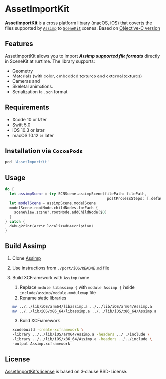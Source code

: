 # AssetImportKit

**AssetImportKit** is a cross platform library (macOS, iOS) that coverts the files supported by [`Assimp`](https://github.com/assimp/assimp) to [`SceneKit`](https://developer.apple.com/reference/scenekit) scenes.
Based on [Objective-C version](https://github.com/dmsurti/AssimpKit/tree/master)

## Features

AssetImportKit allows you to import ***Assimp supported file formats*** directly in SceneKit at runtime.
The library supports:
* Geometry
* Materials (with color, embedded textures and external textures)
* Cameras and
* Skeletal animations.
* Serialization to `.scn` format

## Requirements

- Xcode 10 or later
- Swift 5.0
- iOS 10.3 or later
- macOS 10.12 or later

## Installation via `CocoaPods`

```Ruby
pod 'AssetImportKit'
```

## Usage

```Swift
do {
  let assimpScene = try SCNScene.assimpScene(filePath: filePath,
                                              postProcessSteps: [.defaultQuality])
  let modelScene = assimpScene.modelScene
  modelScene.rootNode.childNodes.forEach {
    sceneView.scene?.rootNode.addChildNode($0)
  }
} catch {
  debugPrint(error.localizedDescription)
}
```

## Build Assimp

1. Clone [Assimp](https://github.com/assimp/assimp)
2. Use instructions from `./port/iOS/README.md` file
3. Build XCFramework with `Assimp` name
    1. Replace `module libassimp {` with `module Assimp {` inside `include/assimp/module.modulemap` file
    2. Rename static libraries

    ```bash
    mv ../../lib/iOS/arm64/libassimp.a ../../lib/iOS/arm64/Assimp.a
    mv ../../lib/iOS/x86_64/libassimp.a ../../lib/iOS/x86_64/Assimp.a
    ```
    3. Build XCFramework
    
    ```bash
    xcodebuild -create-xcframework \
    -library ../../lib/iOS/arm64/Assimp.a -headers ../../include \
    -library ../../lib/iOS/x86_64/Assimp.a -headers ../../include \
    -output Assimp.xcframework
    ```

## License

[AssetImportKit's license](LICENSE) is based on 3-clause BSD-License.
